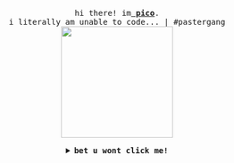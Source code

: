 <p align="center">
  <br>
  <samp>
    hi there! im<b><a rel="nofollow noopener noreferrer" target="_blank" href="https://www.men.com/"> pico</a></b>.
    <br> i literally am unable to code... | #pastergang<br>

</samp>

  <img src="https://static.wikia.nocookie.net/skul/images/4/4c/Grim_Reaper_Idle.gif/revision/latest?cb=20220803042344" width="200"/>

</p>


<details align="center">

<summary> <b> <samp> bet u wont click me! </samp></b></summary>
<samp>
 <b><h2 style="color: #fc6203">E N T E R &nbsp; Y O U R &nbsp;    G R A V E !</h2> </b>

<img src="https://github.com/picogoat/picogoat/assets/143557025/aea088b2-5e3b-49dd-9379-df1e2ccb022e" width="200"/>
